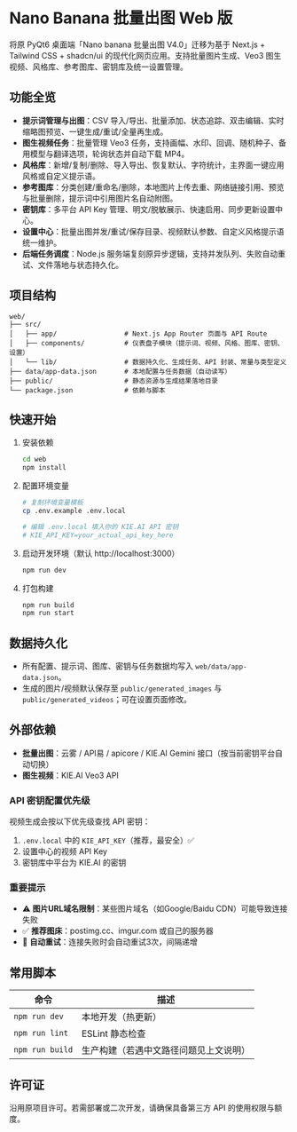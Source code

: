 # Nano Banana 批量出图 Web 版

将原 PyQt6 桌面端「Nano banana 批量出图 V4.0」迁移为基于 Next.js + Tailwind CSS + shadcn/ui 的现代化网页应用。支持批量图片生成、Veo3 图生视频、风格库、参考图库、密钥库及统一设置管理。

## 功能全览
- **提示词管理与出图**：CSV 导入/导出、批量添加、状态追踪、双击编辑、实时缩略图预览、一键生成/重试/全量再生成。
- **图生视频任务**：批量管理 Veo3 任务，支持画幅、水印、回调、随机种子、备用模型与翻译选项，轮询状态并自动下载 MP4。
- **风格库**：新增/复制/删除、导入导出、恢复默认、字符统计，主界面一键应用风格或自定义提示语。
- **参考图库**：分类创建/重命名/删除，本地图片上传去重、网络链接引用、预览与批量删除，提示词中引用图片名自动附图。
- **密钥库**：多平台 API Key 管理、明文/脱敏展示、快速启用、同步更新设置中心。
- **设置中心**：批量出图并发/重试/保存目录、视频默认参数、自定义风格提示语统一维护。
- **后端任务调度**：Node.js 服务端复刻原异步逻辑，支持并发队列、失败自动重试、文件落地与状态持久化。

## 项目结构
```
web/
├── src/
│   ├── app/                 # Next.js App Router 页面与 API Route
│   ├── components/          # 仪表盘子模块（提示词、视频、风格、图库、密钥、设置）
│   └── lib/                 # 数据持久化、生成任务、API 封装、常量与类型定义
├── data/app-data.json       # 本地配置与任务数据（自动读写）
├── public/                  # 静态资源与生成结果落地目录
└── package.json             # 依赖与脚本
```

## 快速开始
1. 安装依赖
   ```bash
   cd web
   npm install
   ```

2. 配置环境变量
   ```bash
   # 复制环境变量模板
   cp .env.example .env.local

   # 编辑 .env.local 填入你的 KIE.AI API 密钥
   # KIE_API_KEY=your_actual_api_key_here
   ```

3. 启动开发环境（默认 http://localhost:3000）
   ```bash
   npm run dev
   ```

4. 打包构建
   ```bash
   npm run build
   npm run start
   ```

## 数据持久化
- 所有配置、提示词、图库、密钥与任务数据均写入 `web/data/app-data.json`。
- 生成的图片/视频默认保存至 `public/generated_images` 与 `public/generated_videos`；可在设置页面修改。

## 外部依赖
- **批量出图**：云雾 / API易 / apicore / KIE.AI Gemini 接口（按当前密钥平台自动切换）
- **图生视频**：KIE.AI Veo3 API

### API 密钥配置优先级
视频生成会按以下优先级查找 API 密钥：
1. `.env.local` 中的 `KIE_API_KEY`（推荐，最安全）✅
2. 设置中心的视频 API Key
3. 密钥库中平台为 KIE.AI 的密钥

### 重要提示
- ⚠️ **图片URL域名限制**：某些图片域名（如Google/Baidu CDN）可能导致连接失败
- ✅ **推荐图床**：postimg.cc、imgur.com 或自己的服务器
- 🔄 **自动重试**：连接失败时会自动重试3次，间隔递增

## 常用脚本
| 命令 | 描述 |
|------|------|
| `npm run dev` | 本地开发（热更新） |
| `npm run lint` | ESLint 静态检查 |
| `npm run build` | 生产构建（若遇中文路径问题见上文说明） |

## 许可证
沿用原项目许可。若需部署或二次开发，请确保具备第三方 API 的使用权限与额度。
